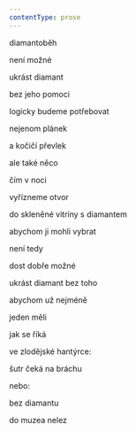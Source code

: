 ```yaml
---
contentType: prose
---
```


<section>

diamantoběh

není možné

ukrást diamant

bez jeho pomoci

logicky budeme potřebovat

nejenom plánek

a kočičí převlek

ale také něco

čím v noci

vyřízneme otvor

do skleněné vitríny s diamantem

abychom ji mohli vybrat

není tedy

dost dobře možné

ukrást diamant bez toho

abychom už nejméně

jeden měli

jak se říká

ve zlodějské hantýrce:

šutr čeká na bráchu

nebo:

bez diamantu

do muzea nelez

</section>
